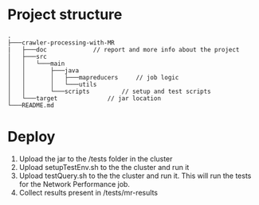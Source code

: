 # Project structure

	.
	├───crawler-processing-with-MR
	|   ├───doc				// report and more info about the project
	│   ├───src
	│   │   └───main
	│   │       ├───java
	│   │       │   ├───mapreducers		// job logic
	│   │       │   └───utils
	│   │       └───scripts			// setup and test scripts
	│   └───target				// jar location
	└───README.md


# Deploy

1. Upload the jar to the /tests folder in the cluster
2. Upload setupTestEnv.sh to the the cluster and run it
3. Upload testQuery.sh to the the cluster and run it. This will run the tests for the Network Performance job.
4. Collect results present in /tests/mr-results
